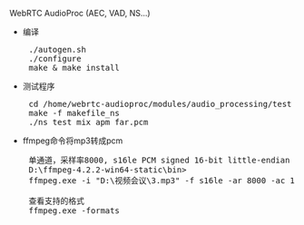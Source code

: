 WebRTC AudioProc (AEC, VAD, NS...)


- 编译

<pre>
	./autogen.sh
	./configure
	make & make install
</pre>

- 测试程序

<pre>
	cd /home/webrtc-audioproc/modules/audio_processing/test
	make -f makefile_ns
	./ns_test mix_apm_far.pcm
</pre>


- ffmpeg命令将mp3转成pcm

<pre>
	单通道，采样率8000, s16le PCM signed 16-bit little-endian
	D:\ffmpeg-4.2.2-win64-static\bin>
	ffmpeg.exe -i "D:\视频会议\3.mp3" -f s16le -ar 8000 -ac 1 -acodec pcm_s16le "D:\视频会议\3_16k.pcm"

	查看支持的格式
	ffmpeg.exe -formats 
</pre>

